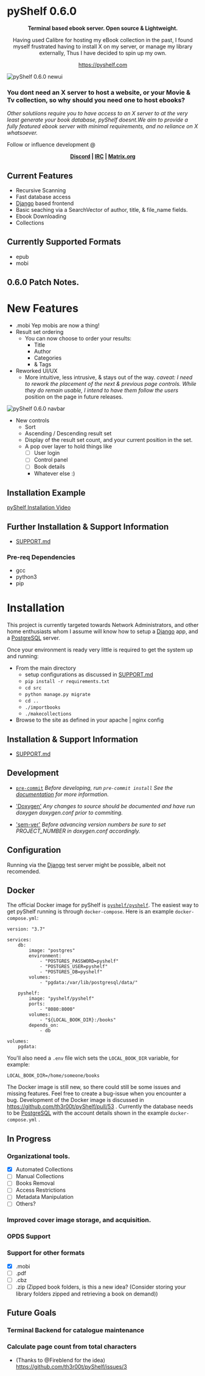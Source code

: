 # pyShelf 0.6.0

<p align="center"><b>Terminal based ebook server. Open source & Lightweight.</b></p>
<p align="center">Having used Calibre for hosting my eBook collection in the past, I found myself frustrated having to install X on my server, or manage my library externally, Thus I have decided to spin up my own.</p>
<p align="center"><a href="https://pyshelf.com">https://pyshelf.com</a></p>

![pyShelf 0.6.0 newui](https://github.com/th3r00t/pyShelf/raw/development/src/interface/static/img/pyShelf_frontend_0_2_0.png)


### You dont need an X server to host a website, or your Movie & Tv collection, so why should you need one to host ebooks?

_Other solutiions require you to have access to an X server to at the very least generate your book database, pyShelf doesnt.We aim to provide a fully featured ebook server with minimal requirements, and no reliance on X whatsoever._

Follow or influence development @ <p align="center"><b>
    <a href="https://discord.gg/H9TbNJS">Discord</a>
    | <a href="https://webchat.freenode.net/#pyshelf">IRC</a>
    | <a href="https://app.element.io/#/room/#irc_#pyshelf:pyshelf.com">Matrix.org</a>
</b></p>

## Current Features

* Recursive Scanning
* Fast database access
* [Django](https://www.djangoproject.com/) based frontend
* Basic seaching via a SearchVector of author, title, & file_name fields.
* Ebook Downloading
* Collections

## Currently Supported Formats

* epub
* mobi

## 0.6.0 Patch Notes.

# New Features

* .mobi Yep mobis are now a thing!
* Result set ordering
    * You can now choose to order your results:
        * Title
        * Author
        * Categories
        * & Tags
* Reworked UI/UX
    * More intuitive, less intrusive, & stays out of the way. <i>caveat: I need to rework the placement of the next & previous page controls. While they do remain usable, I intend to have them follow the users</i>
        position on the page in future releases.

![pyShelf 0.6.0 navbar](https://github.com/th3r00t/pyShelf/raw/development/src/interface/static/img/navbar.png)

* New controls
    * Sort
    * Ascending / Descending result set
    * Display of the result set count, and your current position in the set.
    * A pop over layer to hold things like
        * [ ] User login
        * [ ] Control panel
        * [ ] Book details
        * Whatever else :)

## Installation Example

<a href="https://vimeo.com/382292764" target="_blank">pyShelf Installation Video</a>

## Further Installation & Support Information

* [SUPPORT.md](https://github.com/th3r00t/pyShelf/blob/development/.github/SUPPORT.md)

### Pre-req Dependencies

* gcc
* python3
* pip

# Installation

This project is currently targeted towards Network Administrators, and other home
enthusiasts whom I assume will know how to setup a [Django](https://www.djangoproject.com/) app, and a
[PostgreSQL](https://www.postgresql.org/) server.

Once your environment is ready very little is required to get the system up and running:
* From the main directory
    * setup configurations as discussed in [SUPPORT.md](https://github.com/th3r00t/pyShelf/blob/development/.github/SUPPORT.md)
    * `pip install -r requirements.txt`
    * `cd src`
    * `python manage.py migrate`
    * `cd ..`
    * `./importbooks`
    * `./makecollections`
* Browse to the site as defined in your apache | nginx config

## Installation & Support Information

* [SUPPORT.md](https://github.com/th3r00t/pyShelf/blob/development/.github/SUPPORT.md)

## Development

* [`pre-commit`](https://pre-commit.com/)
_Before developing, run `pre-commit install` See the [documentation](https://pre-commit.com/) for more information._

* ['Doxygen'](http://www.doxygen.nl/)
_Any changes to source should be documented and have run doxygen doxygen.conf prior to commiting._

* ['sem-ver'](https://semver.org)
_Before advancing version numbers be sure to set PROJECT_NUMBER in doxygen.conf accordingly._

## Configuration

Running via the [Django](https://www.djangoproject.com/) test server might be possible, albeit not recomended.

## Docker

The official Docker image for pyShelf is [`pyshelf/pyshelf`](https://hub.docker.com/r/pyshelf/pyshelf). The easiest way to get pyShelf running is through `docker-compose`. Here is an example `docker-compose.yml`:

```
version: "3.7"

services:
    db:
        image: "postgres"
        environment:
            - "POSTGRES_PASSWORD=pyshelf"
            - "POSTGRES_USER=pyshelf"
            - "POSTGRES_DB=pyshelf"
        volumes:
            - "pgdata:/var/lib/postgresql/data/"

    pyshelf:
        image: "pyshelf/pyshelf"
        ports: 
            - "8080:8000"
        volumes:
            - "${LOCAL_BOOK_DIR}:/books"
        depends_on:
            - db

volumes:
    pgdata:
```

You'll also need a `.env` file wich sets the `LOCAL_BOOK_DIR` variable, for example:

```
LOCAL_BOOK_DIR=/home/someone/books
```

The Docker image is still new, so there could still be some issues and missing features. Feel free to create a bug-issue when you encounter a bug. Development of the Docker image is discussed in https://github.com/th3r00t/pyShelf/pull/53 . Currently the database needs to be [PostgreSQL](https://www.postgresql.org/) with the account details shown in the example `docker-compose.yml` .

## In Progress

### Organizational tools.

- [x] Automated Collections
- [ ] Manual Collections
- [ ] Books Removal
- [ ] Access Restrictions
- [ ] Metadata Manipulation
- [ ] Others?

### Improved cover image storage, and acquisition.

### OPDS Support

### Support for other formats

- [x] .mobi
- [ ] .pdf
- [ ] .cbz
- [ ] .zip (Zipped book folders, is this a new idea? (Consider storing your library folders zipped and retrieving a book on demand))

## Future Goals

### Terminal Backend for catalogue maintenance

### Calculate page count from total characters

  * (Thanks to @Fireblend for the idea) https://github.com/th3r00t/pyShelf/issues/3
